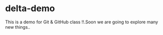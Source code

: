 # delta-demo
This is a demo for Git &amp;  GitHub class !!.Soon we are going to explore many new things..

